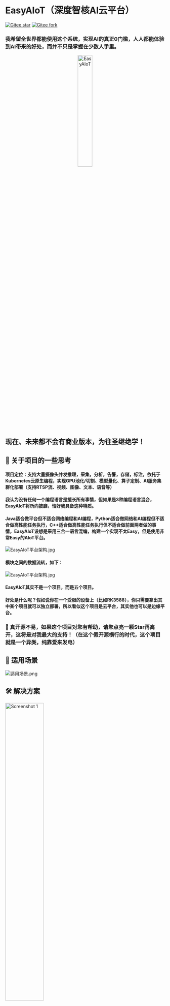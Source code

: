 # EasyAIoT（深度智核AI云平台）

[![Gitee star](https://gitee.com/soaring-xiongkulu/easyaiot/badge/star.svg?theme=gvp)](https://gitee.com/soaring-xiongkulu/easyaiot/stargazers)
[![Gitee fork](https://gitee.com/soaring-xiongkulu/easyaiot//badge/fork.svg?theme=gvp)](https://gitee.com/soaring-xiongkulu/easyaiot/members)

### 我希望全世界都能使用这个系统，实现AI的真正0门槛，人人都能体验到AI带来的好处，而并不只是掌握在少数人手里。

<div align="center">
    <img src=".image/logo.png" width="30%" height="30%" alt="EasyAIoT">
</div>

## 现在、未来都不会有商业版本，为往圣继绝学！

## 🌟 关于项目的一些思考

#### 项目定位：支持大量摄像头并发推理，采集，分析，告警，存储，标注，依托于Kubernetes云原生编程，实现GPU池化/切割、模型量化、算子定制、AI服务集群化部署（支持RTSP流、视频、图像、文本、语音等）

#### 我认为没有任何一个编程语言是擅长所有事情，但如果是3种编程语言混合，EasyAIoT将所向披靡，恰好我具备这种特质。

#### Java适合做平台但不适合网络编程和AI编程，Python适合做网络和AI编程但不适合做高性能任务执行，C++适合做高性能任务执行但不适合做前面两者做的事情，EasyAIoT设想是采用三合一语言混编，构建一个实现不太Easy，但是使用非常Easy的AIoT平台。

![EasyAIoT平台架构.jpg](.image/iframe2.jpg)

#### 模块之间的数据流转，如下：

![EasyAIoT平台架构.jpg](.image/iframe3.jpg)

#### EasyAIoT其实不是一个项目，而是五个项目。

#### 好处是什么呢？假如说你在一个受限的设备上（比如RK3588），你只需要拿出其中某个项目就可以独立部署，所以看似这个项目是云平台，其实他也可以是边缘平台。

### 🌟 真开源不易，如果这个项目对您有帮助，请您点亮一颗Star再离开，这将是对我最大的支持！（在这个假开源横行的时代，这个项目就是一个异类，纯靠爱来发电）

## 🎯 适用场景

![适用场景.png](.image/适用场景.png)

## 🛠️ 解决方案

<div>
  <img src=".image/解决方案1.png" alt="Screenshot 1" width="49%" style="margin-right: 10px">
  <img src=".image/解决方案2.png" alt="Screenshot 2" width="49%">
</div>

## 🧩 项目结构

EasyAIoT由五个核心项目组成：

- **WEB模块**: 基于Vue的前端管理界面
- **DEVICE模块**: 基于Java的设备管理模块，负责IoT设备接入与管理
- **VIDEO模块**: 基于Python的视频处理模块，负责视频流处理与传输
- **AI模块**: 基于Python的人工智能处理模块，负责视频分析和AI算法执行
- **TASK模块**: 基于C++的高性能任务处理模块，负责计算密集型任务执行

## ☁️ EasyAIoT = AI + IoT = 云边一体化解决方案

支持上千种垂直场景，支持AI模型定制化和AI算法定制化开发，深度融合。

赋能万物智视：EasyAIoT
构筑了物联网设备（尤其是海量摄像头）的高效接入与管控网络。我们深度融合流媒体实时传输技术与前沿人工智能（AI），打造一体化服务核心。这套方案不仅打通了异构设备的互联互通，更将高清视频流与强大的AI解析引擎深度集成，赋予监控系统"
智能之眼"——精准实现人脸识别、异常行为分析、风险人员布控及周界入侵检测

![EasyAIoT平台架构.jpg](.image/iframe1.jpg)

## ⚠️ 免责声明

EasyAIoT是一个开源学习项目，与商业行为无关。用户在使用该项目时，应遵循法律法规，不得进行非法活动。如果EasyAIoT发现用户有违法行为，将会配合相关机关进行调查并向政府部门举报。用户因非法行为造成的任何法律责任均由用户自行承担，如因用户使用造成第三方损害的，用户应当依法予以赔偿。使用EasyAIoT所有相关资源均由用户自行承担风险.

## 📚 官方文档

- 文档地址：http://pro.basiclab.top:9988/

## 🎮 演示环境

- 演示地址：http://pro.basiclab.top:8888/
- 账号：admin
- 密码：admin123

## ⚙️ 项目地址

- Gitee: https://gitee.com/soaring-xiongkulu/easyaiot
- Github: https://github.com/soaring-xiongkulu/easyaiot

## 🛠️ 技术栈

### 前端

- **核心框架**：Vue 3.3.8
- **开发语言**：TypeScript 5.2.2
- **构建工具**：Vite 4.5.0
- **UI组件库**：Ant Design Vue 4.0.7
- **状态管理**：Pinia 2.1.7
- **路由**：Vue Router 4.2.5
- **HTTP客户端**：Axios/Alova 1.6.1
- **CSS**：UnoCSS 0.57.3
- **包管理器**：pnpm 9.0.4

### 后端

- **DEVICE模块框架**:
    - Spring Boot 2.7.18
    - Spring Boot Starter Security
    - Gateway
    - SkyWalking
    - OpenFeign
    - Sentinel
    - Nacos
    - Kafka
    - TDEngine
    - MyBatis-Plus
    - PostgreSQL
- **AI模块框架**：
    - Python 3.11+
    - Flask
    - Flask-Cors
    - Flask-Migrate
    - Flask-SQLAlchemy
    - OpenCV (cv2)
    - Pillow (PIL.Image)
    - Ultralytics
    - Psycopg2-Binary
- **VIDEO模块框架**：
    - Python 3.11+
    - WSDiscovery
    - Netifaces
    - Onvif-Zeep
    - Pyserial
    - Paho_Mqtt
    - Flask
    - Flask-Cors
    - Flask-Migrate
    - Flask-SQLAlchemy
    - Psycopg2-Binary
- **TASK模块框架**：
    - C++17
    - Opencv2
    - Httplib
    - Json
    - Librknn
    - Minio-Cpp
    - Mk-Media
    - RGA
    - Logging
    - Queue
    - Thread

## 📸 截图
<div>
  <img src=".image/banner/banner1001.png" alt="Screenshot 1" width="49%" style="margin-right: 10px">
  <img src=".image/banner/banner1000.png" alt="Screenshot 1" width="49%">
</div>
<div>
  <img src=".image/banner/banner1009.jpg" alt="Screenshot 1" width="49%" style="margin-right: 10px">
  <img src=".image/banner/banner1011.jpg" alt="Screenshot 2" width="49%">
</div>
<div>
  <img src=".image/banner/banner1006.jpg" alt="Screenshot 3" width="49%" style="margin-right: 10px">
  <img src=".image/banner/banner1012.jpg" alt="Screenshot 2" width="49%">
</div>
<div>
  <img src=".image/banner/banner1015.png" alt="Screenshot 5" width="49%" style="margin-right: 10px">
  <img src=".image/banner/banner1010.jpg" alt="Screenshot 3" width="49%">
</div>
<div>
  <img src=".image/banner/banner1016.jpg" alt="Screenshot 6" width="49%" style="margin-right: 10px">
  <img src=".image/banner/banner1027.png" alt="Screenshot 2" width="49%">
</div>
<div>
  <img src=".image/banner/banner1007.jpg" alt="Screenshot 7" width="49%" style="margin-right: 10px">
  <img src=".image/banner/banner1008.jpg" alt="Screenshot 8" width="49%">
</div>
<div>
  <img src=".image/banner/banner1019.jpg" alt="Screenshot 7" width="49%" style="margin-right: 10px">
  <img src=".image/banner/banner1020.jpg" alt="Screenshot 8" width="49%">
</div>
<div>
  <img src=".image/banner/banner1023.jpg" alt="Screenshot 7" width="49%" style="margin-right: 10px">
  <img src=".image/banner/banner1024.jpg" alt="Screenshot 8" width="49%">
</div>
<div>
  <img src=".image/banner/banner1017.jpg" alt="Screenshot 7" width="49%" style="margin-right: 10px">
  <img src=".image/banner/banner1018.jpg" alt="Screenshot 8" width="49%">
</div>
<div>
  <img src=".image/banner/banner1021.jpg" alt="Screenshot 7" width="49%" style="margin-right: 10px">
  <img src=".image/banner/banner1022.jpg" alt="Screenshot 8" width="49%">
</div>
<div>
  <img src=".image/banner/banner1025.jpg" alt="Screenshot 7" width="49%" style="margin-right: 10px">
  <img src=".image/banner/banner1026.jpg" alt="Screenshot 8" width="49%">
</div>
<div>
  <img src=".image/banner/banner1013.jpg" alt="Screenshot 9" width="49%" style="margin-right: 10px">
  <img src=".image/banner/banner1014.png" alt="Screenshot 10" width="49%">
</div>
<div>
  <img src=".image/banner/banner1003.png" alt="Screenshot 13" width="49%" style="margin-right: 10px">
  <img src=".image/banner/banner1004.png" alt="Screenshot 14" width="49%">
</div>
<div>
  <img src=".image/banner/banner1005.png" alt="Screenshot 15" width="49%" style="margin-right: 10px">
  <img src=".image/banner/banner1002.png" alt="Screenshot 16" width="49%">
</div>

## 🛠️ 服务支持

我们提供了各种服务方式帮助您深入了解EasyAIoT平台和代码，通过产品文档、技术交流群、付费教学等方式，你将获得如下服务：

| 服务项  | 服务内容                       | 服务收费   | 服务方式        |
|------|----------------------------|--------|-------------|
| 系统部署 | 在客户指定的网络和硬件环境中完成EasyAIoT部署 | 500元   | 线上部署支持      |
| 技术支持 | 提供各类部署、功能使用中遇到的问题答疑        | 200元   | 半小时内 线上远程支持 |
| 模型训练 | 训练业务场景识别模型                 | 1000+元 | 模型定制化训练     |
| 其他服务 | 垂直领域解决方案定制化开发；定制化时长、功能服务等  | 面议     | 面议          |

## 📞 联系方式

<div>
  <img src=".image/联系方式.jpg" alt="联系方式" width="30%" style="margin-right: 10px">
  <img src=".image/微信群.jpg" alt="联系方式" width="30%" style="margin-right: 10px">
</div>

### 🪐 知识星球：

<p>
  <img src=".image/知识星球.jpg" alt="知识星球" width="30%">
</p>

## 💰 打赏赞助

<div>
    <img src=".image/微信支付.jpg" alt="微信支付" width="30%" height="30%">
    <img src=".image/支付宝支付.jpg" alt="支付宝支付" width="30%" height="10%">
</div>

## 🙏 致谢

感谢以下各位对本项目包括但不限于代码贡献、问题反馈、资金捐赠等各种方式的支持！以下排名不分先后：
<table>
  <tbody>
    <tr>
      <td align="center" valign="top" width="11.11%"><a href="https://gitee.com/36436022" target="_blank"><img src=".image/sponsor/金鸿伟.jpg" width="80px;" alt="金鸿伟"/><br /><sub><b>金鸿伟</b></sub></a></td>
      <td align="center" valign="top" width="11.11%"><a href="javascript:void(0)" target="_blank"><img src=".image/sponsor/Best%20Yao.jpg" width="80px;" alt="Best Yao"/><br /><sub><b>Best Yao</b></sub></a></td>
      <td align="center" valign="top" width="11.11%"><a href="https://gitee.com/weiloser" target="_blank"><img src=".image/sponsor/无为而治.jpg" width="80px;" alt="无为而治"/><br /><sub><b>无为而治</b></sub></a></td>
      <td align="center" valign="top" width="11.11%"><a href="https://gitee.com/shup092_admin" target="_blank"><img src="./.image/sponsor/shup.jpg" width="80px;" alt="shup"/><br /><sub><b>shup</b></sub></a></td>
      <td align="center" valign="top" width="11.11%"><a href="https://gitee.com/gampa" target="_blank"><img src="./.image/sponsor/也许.jpg" width="80px;" alt="也许"/><br /><sub><b>也许</b></sub></a></td>
      <td align="center" valign="top" width="11.11%"><a href="https://gitee.com/leishaozhuanshudi" target="_blank"><img src="./.image/sponsor/⁰ʚᦔrꫀꪖꪑ⁰ɞ%20..jpg" width="80px;" alt="⁰ʚᦔrꫀꪖꪑ⁰ɞ ."/><br /><sub><b>⁰ʚᦔrꫀꪖꪑ⁰ɞ .</b></sub></a></td>
      <td align="center" valign="top" width="11.11%"><a href="https://gitee.com/fateson" target="_blank"><img src="./.image/sponsor/逆.jpg" width="80px;" alt="逆"/><br /><sub><b>逆</b></sub></a></td>
      <td align="center" valign="top" width="11.11%"><a href="https://gitee.com/dongGezzz_admin" target="_blank"><img src="./.image/sponsor/廖东旺.jpg" width="80px;" alt="廖东旺"/><br /><sub><b>廖东旺</b></sub></a></td>
      <td align="center" valign="top" width="11.11%"><a href="https://gitee.com/huangzhen1993" target="_blank"><img src="./.image/sponsor/黄振.jpg" width="80px;" alt="黄振"/><br /><sub><b>黄振</b></sub></a></td>
    </tr>
    <tr>
      <td align="center" valign="top" width="11.11%"><a href="https://github.com/fengchunshen" target="_blank"><img src="./.image/sponsor/春生.jpg" width="80px;" alt="春生"/><br /><sub><b>春生</b></sub></a></td>
      <td align="center" valign="top" width="11.11%"><a href="https://gitee.com/mrfox_wang" target="_blank"><img src="./.image/sponsor/贵阳王老板.jpg" width="80px;" alt="贵阳王老板"/><br /><sub><b>贵阳王老板</b></sub></a></td>
      <td align="center" valign="top" width="11.11%"><a href="https://gitee.com/haobaby" target="_blank"><img src="./.image/sponsor/hao_chen.jpg" width="80px;" alt="hao_chen"/><br /><sub><b>hao_chen</b></sub></a></td>
      <td align="center" valign="top" width="11.11%"><a href="https://gitee.com/finalice" target="_blank"><img src="./.image/sponsor/尽千.jpg" width="80px;" alt="尽千"/><br /><sub><b>尽千</b></sub></a></td>
      <td align="center" valign="top" width="11.11%"><a href="https://gitee.com/yuer629" target="_blank"><img src="./.image/sponsor/yuer629.jpg" width="80px;" alt="yuer629"/><br /><sub><b>yuer629</b></sub></a></td>
      <td align="center" valign="top" width="11.11%"><a href="https://gitee.com/cai-peikai/ai-project" target="_blank"><img src="./.image/sponsor/kong.jpg" width="80px;" alt="kong"/><br /><sub><b>kong</b></sub></a></td>
      <td align="center" valign="top" width="11.11%"><a href="https://gitee.com/HB1731276584" target="_blank"><img src="./.image/sponsor/岁月静好.jpg" width="80px;" alt="岁月静好"/><br /><sub><b>岁月静好</b></sub></a></td>
      <td align="center" valign="top" width="11.11%"><a href="https://gitee.com/hy5128" target="_blank"><img src="./.image/sponsor/Kunkka.jpg" width="80px;" alt="Kunkka"/><br /><sub><b>Kunkka</b></sub></a></td>
      <td align="center" valign="top" width="11.11%"><a href="https://gitee.com/cnlijf" target="_blank"><img src="./.image/sponsor/李江峰.jpg" width="80px;" alt="李江峰"/><br /><sub><b>李江峰</b></sub></a></td>
    </tr>
    <tr>
      <td align="center" valign="top" width="11.11%"><a href="https://gitee.com/guo-dida" target="_blank"><img src="./.image/sponsor/灬.jpg" width="80px;" alt="灬"/><br /><sub><b>灬</b></sub></a></td>
      <td align="center" valign="top" width="11.11%"><a href="https://github.com/XyhBill" target="_blank"><img src="./.image/sponsor/Mr.LuCkY.jpg" width="80px;" alt="Mr.LuCkY"/><br /><sub><b>Mr.LuCkY</b></sub></a></td>
      <td align="center" valign="top" width="11.11%"><a href="https://gitee.com/timeforeverz" target="_blank"><img src="./.image/sponsor/泓.jpg" width="80px;" alt="泓"/><br /><sub><b>泓</b></sub></a></td>
      <td align="center" valign="top" width="11.11%"><a href="https://gitee.com/mySia" target="_blank"><img src="./.image/sponsor/i.jpg" width="80px;" alt="i"/><br /><sub><b>i</b></sub></a></td>
      <td align="center" valign="top" width="11.11%"><a href="javascript:void(0)" target="_blank"><img src="./.image/sponsor/依依.jpg" width="80px;" alt="依依"/><br /><sub><b>依依</b></sub></a></td>
      <td align="center" valign="top" width="11.11%"><a href="https://gitee.com/sunbirder" target="_blank"><img src="./.image/sponsor/小菜鸟先飞.jpg" width="80px;" alt="小菜鸟先飞"/><br /><sub><b>小菜鸟先飞</b></sub></a></td>
      <td align="center" valign="top" width="11.11%"><a href="https://gitee.com/mmy0" target="_blank"><img src="./.image/sponsor/追溯未来-_-.jpg" width="80px;" alt="追溯未来"/><br /><sub><b>追溯未来</b></sub></a></td>
      <td align="center" valign="top" width="11.11%"><a href="https://gitee.com/ccqingshan" target="_blank"><img src="./.image/sponsor/青衫.jpg" width="80px;" alt="青衫"/><br /><sub><b>青衫</b></sub></a></td>
      <td align="center" valign="top" width="11.11%"><a href="https://gitee.com/jiangchunJava" target="_blank"><img src="./.image/sponsor/Fae.jpg" width="80px;" alt="Fae"/><br /><sub><b>Fae</b></sub></a></td>
    </tr>
    <tr>
      <td align="center" valign="top" width="11.11%"><a href="https://gitee.com/huang-xiangtai" target="_blank"><img src="./.image/sponsor/憨憨.jpg" width="80px;" alt="憨憨"/><br /><sub><b>憨憨</b></sub></a></td>
      <td align="center" valign="top" width="11.11%"><a href="https://gitee.com/gu-beichen-starlight" target="_blank"><img src="./.image/sponsor/文艺小青年.jpg" width="80px;" alt="文艺小青年"/><br /><sub><b>文艺小青年</b></sub></a></td>
      <td align="center" valign="top" width="11.11%"><a href="https://github.com/zhangnanchao" target="_blank"><img src="./.image/sponsor/lion.jpg" width="80px;" alt="lion"/><br /><sub><b>lion</b></sub></a></td>
      <td align="center" valign="top" width="11.11%"><a href="https://gitee.com/yupccc" target="_blank"><img src="./.image/sponsor/汪汪队立大功.jpg" width="80px;" alt="汪汪队立大功"/><br /><sub><b>汪汪队立大功</b></sub></a></td>
      <td align="center" valign="top" width="11.11%"><a href="https://gitee.com/wcjjjjjjj" target="_blank"><img src="./.image/sponsor/wcj.jpg" width="80px;" alt="wcj"/><br /><sub><b>wcj</b></sub></a></td>
      <td align="center" valign="top" width="11.11%"><a href="https://gitee.com/hufanglei" target="_blank"><img src="./.image/sponsor/🌹怒放de生命😋.jpg" width="80px;" alt="怒放de生命"/><br /><sub><b>怒放de生命</b></sub></a></td>
      <td align="center" valign="top" width="11.11%"><a href="https://gitee.com/juyunsuan" target="_blank"><img src="./.image/sponsor/蓝速传媒.jpg" width="80px;" alt="蓝速传媒"/><br /><sub><b>蓝速传媒</b></sub></a></td>
      <td align="center" valign="top" width="11.11%"><a href="https://gitee.com/achieve275" target="_blank"><img src="./.image/sponsor/Achieve_Xu.jpg" width="80px;" alt="Achieve_Xu"/><br /><sub><b>Achieve_Xu</b></sub></a></td>
      <td align="center" valign="top" width="11.11%"><a href="https://gitee.com/nicholasld" target="_blank"><img src="./.image/sponsor/NicholasLD.jpg" width="80px;" alt="NicholasLD"/><br /><sub><b>NicholasLD</b></sub></a></td>
    </tr>
    <tr>
      <td align="center" valign="top" width="11.11%"><a href="https://gitee.com/ADVISORYZ" target="_blank"><img src=".image/sponsor/ADVISORYZ.jpg" width="80px;" alt="ADVISORYZ"/><br /><sub><b>ADVISORYZ</b></sub></a></td>
      <td align="center" valign="top" width="11.11%"><a href="https://gitee.com/dongxinji" target="_blank"><img src="./.image/sponsor/take%20your%20time%20or.jpg" width="80px;" alt="take your time or"/><br /><sub><b>take your time or</b></sub></a></td>
      <td align="center" valign="top" width="11.11%"><a href="https://github.com/xu756" target="_blank"><img src="./.image/sponsor/碎碎念..jpg" width="80px;" alt="碎碎念."/><br /><sub><b>碎碎念.</b></sub></a></td>
      <td align="center" valign="top" width="11.11%"><a href="https://gitee.com/lwisme" target="_blank"><img src="./.image/sponsor/北街.jpg" width="80px;" alt="北街"/><br /><sub><b>北街</b></sub></a></td>
      <td align="center" valign="top" width="11.11%"><a href="https://gitee.com/yu-xinyan71" target="_blank"><img src="./.image/sponsor/Dorky%20TAT.jpg" width="80px;" alt="Dorky TAT"/><br /><sub><b>Dorky TAT</b></sub></a></td>
      <td align="center" valign="top" width="11.11%"><a href="https://gitee.com/chenxiaohong" target="_blank"><img src=".image/sponsor/右耳向西.jpg" width="80px;" alt="右耳向西"/><br /><sub><b>右耳向西</b></sub></a></td>
      <td align="center" valign="top" width="11.11%"><a href="https://github.com/派大星" target="_blank"><img src="./.image/sponsor/派大星.jpg" width="80px;" alt="派大星"/><br /><sub><b>派大星</b></sub></a></td>
      <td align="center" valign="top" width="11.11%"><a href="https://gitee.com/wz_vue_gitee_181" target="_blank"><img src="./.image/sponsor/棒槌🧿🍹🍹🧿.jpg" width="80px;" alt="棒槌🧿🍹🍹🧿"/><br /><sub><b>棒槌</b></sub></a></td>
      <td align="center" valign="top" width="11.11%"><a href="https://gitee.com/nctwo" target="_blank"><img src=".image/sponsor/信微输传助手.jpg" width="80px;" alt="信微输传助手"/><br /><sub><b>信微输传助手</b></sub></a></td>
    </tr>
    <tr>
      <td align="center" valign="top" width="11.11%"><a href="https://gitee.com/stenin" target="_blank"><img src="./.image/sponsor/Charon.jpg" width="80px;" alt="Charon"/><br /><sub><b>Charon</b></sub></a></td>
      <td align="center" valign="top" width="11.11%"><a href="https://gitee.com/zhao-yihuiwifi" target="_blank"><img src="./.image/sponsor/赵WIFI..jpg" width="80px;" alt="赵WIFI."/><br /><sub><b>赵WIFI.</b></sub></a></td>
      <td align="center" valign="top" width="11.11%"><a href="https://gitee.com/Yang619" target="_blank"><img src="./.image/sponsor/Chao..jpg" width="80px;" alt="Chao."/><br /><sub><b>Chao.</b></sub></a></td>
      <td align="center" valign="top" width="11.11%"><a href="https://gitee.com/lcrsd123" target="_blank"><img src=".image/sponsor/城市稻草人.jpg" width="80px;" alt="城市稻草人"/><br /><sub><b>城市稻草人</b></sub></a></td>
      <td align="center" valign="top" width="11.11%"><a href="https://gitee.com/baobaomo" target="_blank"><img src="./.image/sponsor/放学丶别走.jpg" width="80px;" alt="放学丶别走"/><br /><sub><b>放学丶别走</b></sub></a></td>
      <td align="center" valign="top" width="11.11%"><a href="https://gitee.com/Mo_bai1016" target="_blank"><img src=".image/sponsor/Bug写手墨白.jpg" width="80px;" alt="Bug写手墨白"/><br /><sub><b>Bug写手墨白</b></sub></a></td>
      <td align="center" valign="top" width="11.11%"><a href="https://gitee.com/kevinosc_admin" target="_blank"><img src=".image/sponsor/kevin.jpg" width="80px;" alt="kevin"/><br /><sub><b>kevin</b></sub></a></td>
      <td align="center" valign="top" width="11.11%"><a href="https://gitee.com/lhyicn" target="_blank"><img src=".image/sponsor/童年.jpg" width="80px;" alt="童年"/><br /><sub><b>童年</b></sub></a></td>
      <td align="center" valign="top" width="11.11%"><a href="https://gitee.com/l9999_admin" target="_blank"><img src=".image/sponsor/一往无前.jpg" width="80px;" alt="一往无前"/><br /><sub><benen>一往无前</benen></sub></a></td>
    </tr>
  </tbody>
</table>

## 📄 开源协议

[MIT LICENSE](LICENSE)

## ©️ 版权使用说明

EasyAIoT开源平台遵循 [MIT LICENSE](LICENSE) 协议。 允许商业使用，但务必保留类作者、Copyright 信息。

## 🌟 Star增长趋势图

[![Stargazers over time](https://starchart.cc/soaring-xiongkulu/easyaiot.svg?variant=adaptive)](https://starchart.cc/soaring-xiongkulu/easyaiot)
